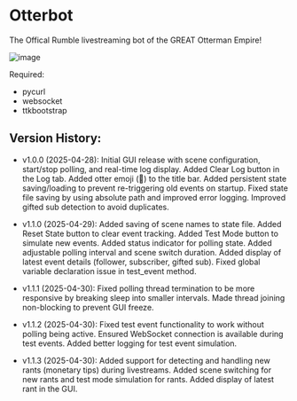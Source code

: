 # Otterbot
The Offical Rumble livestreaming bot of the GREAT Otterman Empire!

![image](https://github.com/user-attachments/assets/6cc23934-5aec-4552-946a-481d1296359b)

Required:<br>
+ pycurl<br>
+ websocket<br>
+ ttkbootstrap<br>

## Version History:
* v1.0.0 (2025-04-28): Initial GUI release with scene configuration, start/stop polling, and real-time log display.
                      Added Clear Log button in the Log tab.
                      Added otter emoji (🦦) to the title bar.
                      Added persistent state saving/loading to prevent re-triggering old events on startup.
                      Fixed state file saving by using absolute path and improved error logging.
                      Improved gifted sub detection to avoid duplicates.
  
* v1.1.0 (2025-04-29): Added saving of scene names to state file.
                      Added Reset State button to clear event tracking.
                      Added Test Mode button to simulate new events.
                      Added status indicator for polling state.
                      Added adjustable polling interval and scene switch duration.
                      Added display of latest event details (follower, subscriber, gifted sub).
                      Fixed global variable declaration issue in test_event method.

* v1.1.1 (2025-04-30): Fixed polling thread termination to be more responsive by breaking sleep into smaller intervals.
                      Made thread joining non-blocking to prevent GUI freeze.

* v1.1.2 (2025-04-30): Fixed test event functionality to work without polling being active.
                      Ensured WebSocket connection is available during test events.
                      Added better logging for test event simulation.

* v1.1.3 (2025-04-30): Added support for detecting and handling new rants (monetary tips) during livestreams.
                      Added scene switching for new rants and test mode simulation for rants.
                      Added display of latest rant in the GUI.
